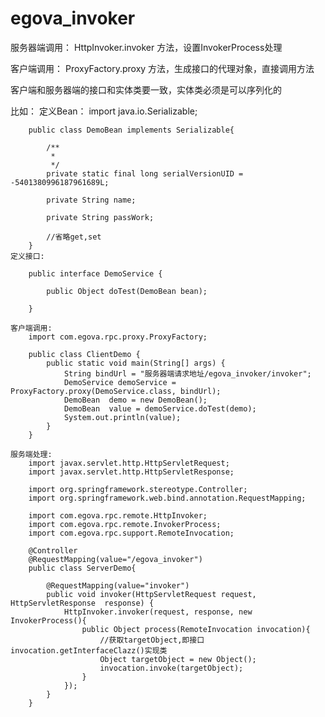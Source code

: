 # egova_invoker

服务器端调用：
	HttpInvoker.invoker 方法，设置InvokerProcess处理
	
客户端调用：
	ProxyFactory.proxy 方法，生成接口的代理对象，直接调用方法
	
客户端和服务器端的接口和实体类要一致，实体类必须是可以序列化的

比如：
	定义Bean：
		import java.io.Serializable;

		public class DemoBean implements Serializable{
		
			/**
			 * 
			 */
			private static final long serialVersionUID = -5401380996187961689L;
		
			private String name;
			
			private String passWork;
			
			//省略get,set
		}
	定义接口:
		
		public interface DemoService {
		
			public Object doTest(DemoBean bean);
			
		}
		
	客户端调用:
		import com.egova.rpc.proxy.ProxyFactory;

		public class ClientDemo {
			public static void main(String[] args) {
				String bindUrl = "服务器端请求地址/egova_invoker/invoker";
				DemoService demoService = ProxyFactory.proxy(DemoService.class, bindUrl);
				DemoBean  demo = new DemoBean();
				DemoBean  value = demoService.doTest(demo);
				System.out.println(value);
			}
		}
		
	服务端处理:
		import javax.servlet.http.HttpServletRequest;
		import javax.servlet.http.HttpServletResponse;
		
		import org.springframework.stereotype.Controller;
		import org.springframework.web.bind.annotation.RequestMapping;
		
		import com.egova.rpc.remote.HttpInvoker;
		import com.egova.rpc.remote.InvokerProcess;
		import com.egova.rpc.support.RemoteInvocation;
		
		@Controller
		@RequestMapping(value="/egova_invoker")
		public class ServerDemo{
			
			@RequestMapping(value="invoker")
			public void invoker(HttpServletRequest request, HttpServletResponse  response) {
				HttpInvoker.invoker(request, response, new InvokerProcess(){
					public Object process(RemoteInvocation invocation){
						//获取targetObject,即接口invocation.getInterfaceClazz()实现类
						Object targetObject = new Object();
						invocation.invoke(targetObject);
					}
				});
			}
		}

